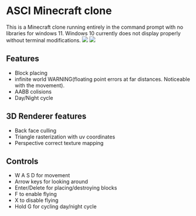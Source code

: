 # ASCI Minecraft clone
This is a Minecraft clone running entirely in the command prompt with no libraries for windows 11. Windows 10 currently does not display properly without terminal modifications.
![](https://github.com/MarkusWailee/ConsoleCraft/assets/151405696/9a14bf86-df5b-4959-aa57-348acdfa4e63)
![](https://github.com/MarkusWailee/ConsoleCraft/assets/151405696/5b3ef366-6209-4905-886a-2b76d0ed3ee5)
## Features
- Block placing
- infinite world WARNING(floating point errors at far distances. Noticeable with the movement).
- AABB colisions
- Day/Night cycle
## 3D Renderer features
- Back face culling
- Triangle rasterization with uv coordinates
- Perspective correct texture mapping

## Controls
- W A S D for movement
- Arrow keys for looking around
- Enter/Delete for placing/destroying blocks
- F to enable flying
- X to disable flying
- Hold G for cycling day/night cycle
